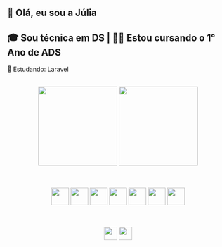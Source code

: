 ##  👋 Olá, eu sou a Júlia

##  🎓 Sou técnica em DS | 👩‍💻 Estou cursando o 1° Ano de ADS

💬 Estudando: Laravel

<div align="center">
<br>

  <img height="180em" src="https://github-readme-stats.vercel.app/api?username=liabueno&show_icons=true&theme=tokyonight"/>

  <img height="180em" src="https://github-readme-stats.vercel.app/api/top-langs/?username=liabueno&layout=compact&theme=tokyonight"/>

</div>

##
<div style="display: inline_block" align="center"> <br>

  <img src="https://cdn.jsdelivr.net/gh/devicons/devicon@latest/icons/angularjs/angularjs-original.svg" height="40" witdh="50" />
  <img src="https://cdn.jsdelivr.net/gh/devicons/devicon@latest/icons/ionic/ionic-original.svg" height="40" witdh="50" />
  <img src="https://cdn.jsdelivr.net/gh/devicons/devicon@latest/icons/bootstrap/bootstrap-original.svg" height="40" witdh="50"/>
  <img src="https://cdn.jsdelivr.net/gh/devicons/devicon@latest/icons/php/php-original.svg" height="40" witdh="50" />
  <img src="https://cdn.jsdelivr.net/gh/devicons/devicon@latest/icons/javascript/javascript-original.svg" height="40" witdh="50" />
  <img src="https://cdn.jsdelivr.net/gh/devicons/devicon@latest/icons/mysql/mysql-original.svg" height="40" witdh="50"/>
  <img src="https://cdn.jsdelivr.net/gh/devicons/devicon@latest/icons/electron/electron-original.svg" height="40" witdh="50" />

</div>

##

<div style="display: inline_block" align="center"> <br>
  <a href="http://www.linkedin.com/in/j%C3%BAlia-bueno-93237830a"><img src="https://img.shields.io/badge/linkedin-%230077B5.svg?style=for-the-badge&logo=linkedin&logoColor=white" height="30" witdh="40"></a>
  <a href="juliabueno6@outlook.com"><img src="https://img.shields.io/badge/Microsoft_Outlook-0078D4?style=for-the-badge&logo=microsoft-outlook&logoColor=white" height="30" witdh="40"></a>
</div>
